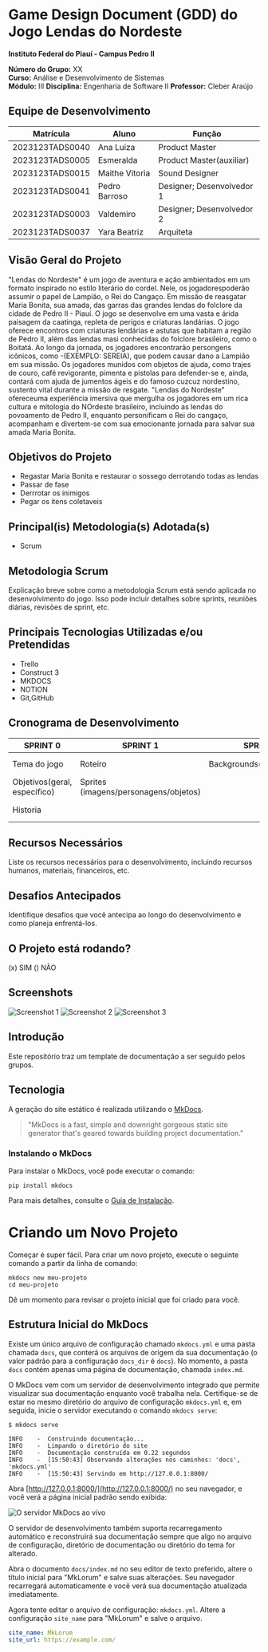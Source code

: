 # Game Design Document (GDD) do Jogo Lendas do Nordeste

**Instituto Federal do Piauí - Campus Pedro II**

**Número do Grupo:** XX  
**Curso:** Análise e Desenvolvimento de Sistemas  
**Módulo:** III
**Disciplina:** Engenharia de Software II 
**Professor:** Cleber Araújo  

## Equipe de Desenvolvimento

| Matrícula       | Aluno             | Função                   | 
|-----------------|-------------------|--------------------------|
| 2023123TADS0040 | Ana Luiza         | Product Master           |
| 2023123TADS0005 | Esmeralda         | Product Master(auxiliar) |
| 2023123TADS0015 | Maithe Vitoria    | Sound Designer           |
| 2023123TADS0041 | Pedro Barroso     | Designer; Desenvolvedor 1|
| 2023123TADS0003 | Valdemiro         | Designer; Desenvolvedor 2|
| 2023123TADS0037 | Yara Beatriz      | Arquiteta                |

## Visão Geral do Projeto
  "Lendas do Nordeste" é um jogo de aventura e ação ambientados em um formato inspirado no estilo literário do cordel. Nele, os jogadorespoderão assumir o papel de Lampião, o Rei do Cangaço. Em missão de reasgatar Maria Bonita, sua amada, das garras das grandes lendas do folclore da cidade de Pedro II - Piauí. O jogo se desenvolve em uma vasta e árida paisagem da caatinga, repleta de perigos e criaturas landárias. O jogo oferece encontros com criaturas lendárias e astutas  que habitam a região de Pedro II, além das lendas masi conhecidas do folclore brasileiro, como o Boitatá.  Ao longo da jornada, os jogadores encontrarão persongens icônicos, como -(EXEMPLO: SEREIA), que podem causar dano a Lampião em sua missâo. Os jogadores munidos com objetos de ajuda, como trajes de couro, café revigorante, pimenta e pistolas para defender-se e, ainda, contará com ajuda de jumentos ágeis e do famoso cuzcuz nordestino, sustento vital durante a missão de resgate. "Lendas do Nordeste" ofereceuma experiência imersiva que mergulha os jogadores em um rica cultura e mitologia do NOrdeste brasileiro, incluindo as lendas do povoamento de Pedro II, enquanto personificam o Rei do cangaço, acompanham e divertem-se com sua emocionante jornada para salvar sua amada Maria Bonita. 

## Objetivos do Projeto
- Regastar Maria Bonita e restaurar o sossego derrotando todas as lendas
- Passar de fase
- Derrrotar os inimigos
- Pegar os itens coletaveis

## Principal(is) Metodologia(s) Adotada(s)
- Scrum

## Metodologia Scrum
Explicação breve sobre como a metodologia Scrum está sendo aplicada no desenvolvimento do jogo. Isso pode incluir detalhes sobre sprints, reuniões diárias, revisões de sprint, etc.

## Principais Tecnologias Utilizadas e/ou Pretendidas
- Trello
- Construct 3
- MKDOCS
- NOTION
- Git,GitHub

## Cronograma de Desenvolvimento
|**SPRINT 0**                | **SPRINT 1**                        | **SPRINT 2**             | **SPRINT 3**       | **SPRINT 4**       | **ENTREGA**                      |
|----------------------------|-------------------------------------|--------------------------|--------------------|--------------------|----------------------------------|
|Tema do jogo                |Roteiro                              |Backgrounds(imagens/tiles)|Implementação part.1|Implementação part.2|Descrições/demostração            |
|Objetivos(geral, especifico)|Sprites (imagens/personagens/objetos)|                          |                    |                    |Criterios (documentação/feedbacks)|
|Historia                    |                                     |                          |                    |                    |Lancamento no III Opala Tec       |

## Recursos Necessários
Liste os recursos necessários para o desenvolvimento, incluindo recursos humanos, materiais, financeiros, etc.

## Desafios Antecipados
Identifique desafios que você antecipa ao longo do desenvolvimento e como planeja enfrentá-los.

## O Projeto está rodando?
(x) SIM () NÃO

## Screenshots
![Screenshot 1](URL_da_Imagem_1)
![Screenshot 2](URL_da_Imagem_2)
![Screenshot 3](URL_da_Imagem_3)


## Introdução

Este repositório traz um template de documentação a ser seguido pelos grupos.

## Tecnologia

A geração do site estático é realizada utilizando o [MkDocs](https://www.mkdocs.org/).

> "MkDocs is a fast, simple and downright gorgeous static site generator that's geared towards building project documentation."

### Instalando o MkDocs

Para instalar o MkDocs, você pode executar o comando:

```shell
pip install mkdocs
```

Para mais detalhes, consulte o [Guia de Instalação](#).

# Criando um Novo Projeto

Começar é super fácil. Para criar um novo projeto, execute o seguinte comando a partir da linha de comando:

```shell
mkdocs new meu-projeto
cd meu-projeto
```

Dê um momento para revisar o projeto inicial que foi criado para você.

## Estrutura Inicial do MkDocs

Existe um único arquivo de configuração chamado `mkdocs.yml` e uma pasta chamada `docs`, que conterá os arquivos de origem da sua documentação (o valor padrão para a configuração `docs_dir` é `docs`). No momento, a pasta `docs` contém apenas uma página de documentação, chamada `index.md`.

O MkDocs vem com um servidor de desenvolvimento integrado que permite visualizar sua documentação enquanto você trabalha nela. Certifique-se de estar no mesmo diretório do arquivo de configuração `mkdocs.yml` e, em seguida, inicie o servidor executando o comando `mkdocs serve`:

```shell
$ mkdocs serve
```

```shell
INFO    -  Construindo documentação...
INFO    -  Limpando o diretório do site
INFO    -  Documentação construída em 0.22 segundos
INFO    -  [15:50:43] Observando alterações nos caminhos: 'docs', 'mkdocs.yml'
INFO    -  [15:50:43] Servindo em http://127.0.0.1:8000/
```

Abra [http://127.0.0.1:8000/](http://127.0.0.1:8000/) no seu navegador, e você verá a página inicial padrão sendo exibida:

![O servidor MkDocs ao vivo](http://127.0.0.1:8000/)

O servidor de desenvolvimento também suporta recarregamento automático e reconstruirá sua documentação sempre que algo no arquivo de configuração, diretório de documentação ou diretório do tema for alterado.

Abra o documento `docs/index.md` no seu editor de texto preferido, altere o título inicial para "MkLorum" e salve suas alterações. Seu navegador recarregará automaticamente e você verá sua documentação atualizada imediatamente.

Agora tente editar o arquivo de configuração: `mkdocs.yml`. Altere a configuração `site_name` para "MkLorum" e salve o arquivo.

```yaml
site_name: MkLorum
site_url: https://example.com/
```
